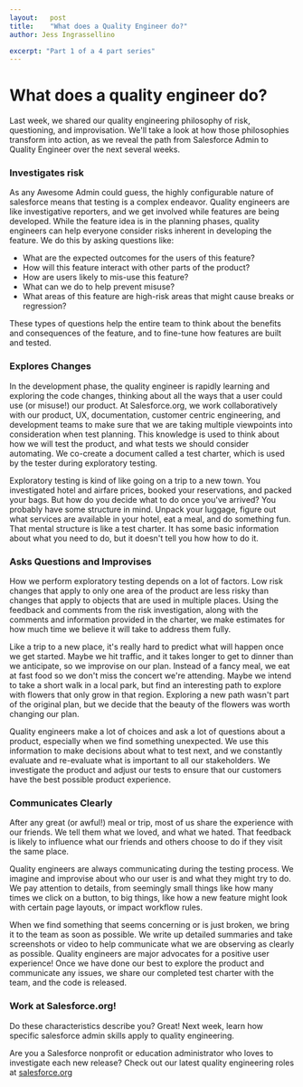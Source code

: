 ```yaml
---
layout:   post
title:    "What does a Quality Engineer do?"
author: Jess Ingrassellino

excerpt: "Part 1 of a 4 part series"
---
```



# What does a quality engineer do? 
 

Last week, we shared our quality engineering philosophy of risk, questioning, and improvisation. We'll take a look at how those philosophies transform into action, as we reveal the path from Salesforce Admin to Quality Engineer over the next several weeks. 


### Investigates risk 

 As any Awesome Admin could guess, the highly configurable nature of salesforce means that testing is a complex endeavor. Quality engineers are like investigative reporters, and we get involved while features are being developed. While the feature idea is in the planning phases, quality engineers can help everyone consider risks inherent in developing the feature. We do this by asking questions like:

* What are the expected outcomes for the users of this feature?
* How will this feature interact with other parts of the product?
* How are users likely to mis-use this feature?
* What can we do to help prevent misuse?
* What areas of this feature are high-risk areas that might cause breaks or regression?

These types of questions help the entire team to think about the benefits and consequences of the feature, and to fine-tune how features are built and tested.

### Explores Changes

In the development phase, the quality engineer is rapidly learning and exploring the code changes, thinking about all the ways that a user could use (or misuse!) our product. At Salesforce.org, we work collaboratively with our product, UX, documentation, customer centric engineering, and development teams to make sure that we are taking multiple viewpoints into consideration when test planning. This knowledge is used to think about how we will test the product, and what tests we should consider automating. We co-create a document called a test charter, which is used by the tester during exploratory testing. 

Exploratory testing is kind of like going on a trip to a new town. You investigated hotel and airfare prices, booked your reservations, and packed your bags. But how do you decide what to do once you've arrived? You probably have some structure in mind. Unpack your luggage, figure out what services are available in your hotel, eat a meal, and do something fun. That mental structure is like a test charter. It has some basic information about what you need to do, but it doesn't tell you how how to do it.

### Asks Questions and Improvises


How we perform exploratory testing depends on a lot of factors. Low risk changes that apply to only one area of the product are less risky than changes that apply to objects that are used in multiple places. Using the feedback and comments from the risk investigation, along with the comments and information provided in the charter, we make estimates for how much time we believe it will take to address them fully.

Like a trip to a new place, it's really hard to predict what will happen once we get started. Maybe we hit traffic, and it takes longer to get to dinner than we anticipate, so we improvise on our plan. Instead of a fancy meal, we eat at fast food so we don't miss the concert we're attending. Maybe we intend to take a short walk in a local park, but find an interesting path to explore with flowers that only grow in that region. Exploring a new path wasn't part of the original plan, but we decide that the beauty of the flowers was worth changing our plan.

Quality engineers make a lot of choices and ask a lot of questions about a product, especially when we find something unexpected. We use this information to make decisions about what to test next, and we constantly evaluate and re-evaluate what is important to all our stakeholders. We investigate the product and adjust our tests to ensure that our customers have the best possible product experience. 


### Communicates Clearly


After any great (or awful!) meal or trip, most of us share the experience with our friends. We tell them what we loved, and what we hated. That feedback is likely to influence what our friends and others choose to do if they visit the same place.

Quality engineers are always communicating during the testing process. We imagine and improvise about who our user is and what they might try to do. We pay attention to details, from seemingly small things like how many times we click on a button, to big things, like how a new feature might look with certain page layouts, or impact workflow rules. 

When we find something that seems concerning or is just broken, we bring it to the team as soon as possible. We write up detailed summaries and take screenshots or video to help communicate what we are observing as clearly as possible. Quality engineers are major advocates for a positive user experience! Once we have done our best to explore the product and communicate any issues, we share our completed test charter with the team, and the code is released.

### Work at Salesforce.org!

Do these characteristics describe you? Great! Next week, learn how specific salesforce admin skills apply to quality engineering.

Are you a Salesforce nonprofit or education administrator who loves to investigate each new release? Check out our latest quality engineering roles at [salesforce.org](https://salesforce.wd1.myworkdayjobs.com/External_Career_Site/0/refreshFacet/318c8bb6f553100021d223d9780d30be)



